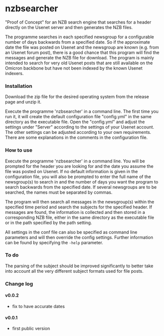 # nzbsearcher
 "Proof of Concept" for an NZB search engine that searches for a header directly on the Usenet server and then generates the NZB files.
 
 The programme searches in each specified newsgroup for a configurable number of days backwards from a specified date.
 So if the approximate date the file was posted on Usenet and the newsgroup are known (e.g. from an Usenet forum post), there is a good chance that this program will find the messages and generate the NZB file for download.
 The program is mainly intended to search for very old Usenet posts that are still available on the Omicron backbone but have not been indexed by the known Usenet indexers.

### Installation
 Download the zip file for the desired operating system from the release page and unzip it.
 
 Execute the programme 'nzbsearcher' in a command line. The first time you run it, it will create the default configuration file "config.yml" in the same directory as the executable file.
 Open the "config.yml" and adjust the settings under "Server" according to the settings of your Usenet account. The other settings can be adjusted according to your own requirements. There are some explanations in the comments in the configuration file.

### How to use
 Execute the programme 'nzbsearcher' in a command line. You will be prompted for the header you are looking for and the date you assume the file was posted on Usenet.
 If no default information is given in the configuration file, you will also be prompted to enter the full name of the newsgroup(s) to search in and the number of days you want the program to search backwards from the specified date. If several newsgroups are to be searched, the names must be separated by commas.
 
 The program will then search all messages in the newsgroup(s) within the specified time period and search the subjects for the specified header. If messages are found, the information is collected and then stored in a corresponding NZB file, either in the same directory as the executable file or in the path specified by the path setting.
 
 All settings in the conf file can also be specified as command line parameters and will then override the config settings. Further information can be found by specifying the `-help` parameter.

### To do
 The parsing of the subject should be improved significantly to better take into account all the very different subject formats used for file posts.

### Change log

#### v0.0.2
 - fix to have accurate dates

#### v0.0.1
 - first public version
 